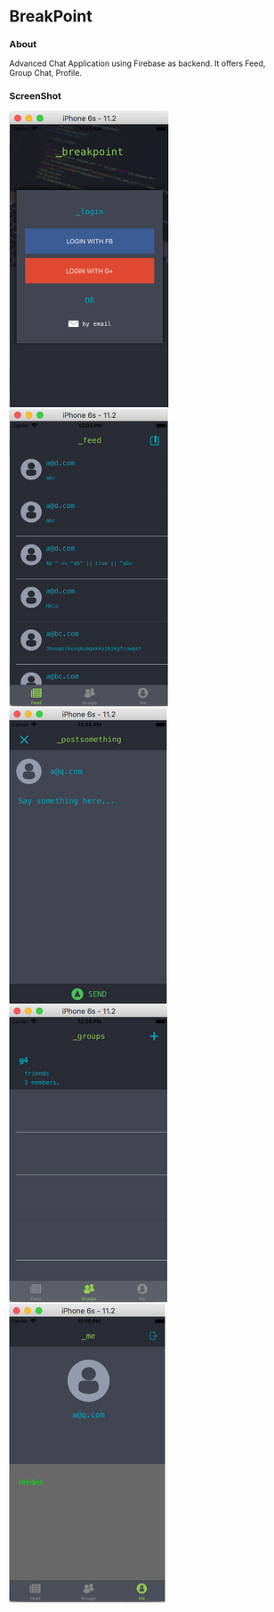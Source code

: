 # BreakPoint

### About

Advanced Chat Application using Firebase as backend.
It offers Feed, Group Chat, Profile.

### ScreenShot

![alt text](https://github.com/nomaanhussain/BreakPoint/blob/master/breakpoint.png) ![alt text](https://github.com/nomaanhussain/BreakPoint/blob/master/breakpoint1.png) ![alt text](https://github.com/nomaanhussain/BreakPoint/blob/master/breakpoint3.png) ![alt text](https://github.com/nomaanhussain/BreakPoint/blob/master/breakpoint4.png) ![alt text](https://github.com/nomaanhussain/BreakPoint/blob/master/breakpoint5.png)
